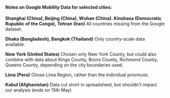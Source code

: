 #### Notes on Google Mobility Data for selected cities:

**Shanghai (China), Beijing (China), Wuhan (China). Kinshasa (Democratic Rupublic of the Congo), Tehran (Iran)**
All countries missing from the Google dataset. 

**Dhaka (Bangladesh), Bangkok (Thailand)**
Only country-scale data available.

**New York (United States)**
Chosen only New York County, but could also combine with data about Kings County, Bronx County, Richmond County, Queens County, depending on the city boundaries used.

**Lima (Peru)**
Chose Lima Region, rather than the individual provinces.

**Kabul (Afghanistan)**
Data cut short in spreadsheet, but shouldn't impact our analysis (ends on 15th May)
